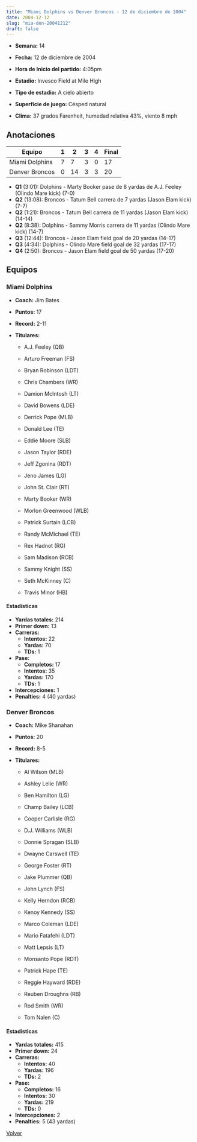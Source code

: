 ```yaml
---
title: "Miami Dolphins vs Denver Broncos - 12 de diciembre de 2004"
date: 2004-12-12
slug: "mia-den-20041212"
draft: false
---
```


* **Semana:** 14
* **Fecha:** 12 de diciembre de 2004

* **Hora de Inicio del partido:** 4:05pm
* **Estadio:** Invesco Field at Mile High
* **Tipo de estadio:** A cielo abierto
* **Superficie de juego:** Césped natural
* **Clima:** 37 grados Farenheit, humedad relativa 43%, viento 8 mph





## Anotaciones
| Equipo | 1 | 2 | 3 | 4 | Final |
|--------|---|---|---|---|-------|
| Miami Dolphins  | 7 | 7 | 3 | 0  | 17 |
| Denver Broncos  | 0 | 14 | 3 | 3  | 20 |
* **Q1** (3:01): Dolphins - Marty Booker pase de 8 yardas de A.J. Feeley (Olindo Mare kick) (7-0)
* **Q2** (13:08): Broncos - Tatum Bell carrera de 7 yardas (Jason Elam kick) (7-7)
* **Q2** (1:21): Broncos - Tatum Bell carrera de 11 yardas (Jason Elam kick) (14-14)
* **Q2** (8:38): Dolphins - Sammy Morris carrera de 11 yardas (Olindo Mare kick) (14-7)
* **Q3** (12:44): Broncos - Jason Elam field goal de 20 yardas (14-17)
* **Q3** (4:34): Dolphins - Olindo Mare field goal de 32 yardas (17-17)
* **Q4** (2:50): Broncos - Jason Elam field goal de 50 yardas (17-20)


## Equipos


### Miami Dolphins
* **Coach:** Jim Bates
* **Puntos:** 17
* **Record:** 2-11
* **Titulares:** 

  * A.J. Feeley (QB) 

  * Arturo Freeman (FS) 

  * Bryan Robinson (LDT) 

  * Chris Chambers (WR) 

  * Damion McIntosh (LT) 

  * David Bowens (LDE) 

  * Derrick Pope (MLB) 

  * Donald Lee (TE) 

  * Eddie Moore (SLB) 

  * Jason Taylor (RDE) 

  * Jeff Zgonina (RDT) 

  * Jeno James (LG) 

  * John St. Clair (RT) 

  * Marty Booker (WR) 

  * Morlon Greenwood (WLB) 

  * Patrick Surtain (LCB) 

  * Randy McMichael (TE) 

  * Rex Hadnot (RG) 

  * Sam Madison (RCB) 

  * Sammy Knight (SS) 

  * Seth McKinney (C) 

  * Travis Minor (HB) 

#### Estadísticas
* **Yardas totales:** 214
* **Primer down:** 13
* **Carreras:**
  * **Intentos:** 22
  * **Yardas:** 70
  * **TDs:** 1
* **Pase:**
  * **Completos:** 17
  * **Intentos:** 35
  * **Yardas:** 170
  * **TDs:** 1
* **Intercepciones:** 1
* **Penalties:** 4 (40 yardas)

### Denver Broncos
* **Coach:** Mike Shanahan
* **Puntos:** 20
* **Record:** 8-5
* **Titulares:** 

  * Al Wilson (MLB) 

  * Ashley Lelie (WR) 

  * Ben Hamilton (LG) 

  * Champ Bailey (LCB) 

  * Cooper Carlisle (RG) 

  * D.J. Williams (WLB) 

  * Donnie Spragan (SLB) 

  * Dwayne Carswell (TE) 

  * George Foster (RT) 

  * Jake Plummer (QB) 

  * John Lynch (FS) 

  * Kelly Herndon (RCB) 

  * Kenoy Kennedy (SS) 

  * Marco Coleman (LDE) 

  * Mario Fatafehi (LDT) 

  * Matt Lepsis (LT) 

  * Monsanto Pope (RDT) 

  * Patrick Hape (TE) 

  * Reggie Hayward (RDE) 

  * Reuben Droughns (RB) 

  * Rod Smith (WR) 

  * Tom Nalen (C) 

#### Estadísticas
* **Yardas totales:** 415
* **Primer down:** 24
* **Carreras:**
  * **Intentos:** 40
  * **Yardas:** 196
  * **TDs:** 2
* **Pase:**
  * **Completos:** 16
  * **Intentos:** 30
  * **Yardas:** 219
  * **TDs:** 0
* **Intercepciones:** 2
* **Penalties:** 5 (43 yardas)


[Volver](/historia/2004)
